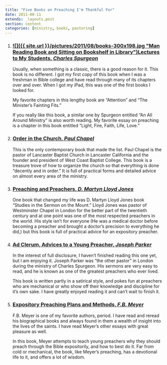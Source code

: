 ```yaml
---
title: "Five Books on Preaching I'm Thankful For"
date: 2011-08-11
extends: _layouts.post
section: content
categories: [ministry, books, pastoring]
---
```


1.  ### [![]({{ site.url }}/pictures/2011/08/books-300x198.jpg "Man Reading Book and Sitting on Bookshelf in Library")](http://ryan-hayden.com/wp-content/uploads/2011/08/books.jpg)[Lectures to My Students, _Charles Spurgeon_](http://www.amazon.com/Lectures-My-Students-C-Spurgeon/dp/1598565176/ref=sr_1_1?ie=UTF8&qid=1313089085&sr=8-1 "Amazon link")
    
      
    Usually, when something is a classic, there is a good reason for it. This book is no different. I got my first copy of this book when I was a freshman in Bible college and have read through many of its chapters over and over. When I got my iPad, this was one of the first books I looked for.
    
    My favorite chapters in this lengthy book are “Attention” and “The Minister’s Fainting Fits.”
    
    If you really like this book, a similar one by Spurgeon entitled “An All Around Ministry” is also worth reading. My favorite essay on preaching is a chapter in this book entitled “Light, Fire, Faith, Life, Love.”
    

3.  ### [Order in the Church, _Paul Chapel_](http://www.amazon.com/Order-Church-Manual-Ministries/dp/0965285936/ref=sr_1_1?s=books&ie=UTF8&qid=1313089125&sr=1-1 "amazon link")
    
      
    This is the only contemporary book that made the list. Paul Chapel is the pastor of Lancaster Baptist Church in Lancaster California and the founder and president of West Coast Baptist College. This book is a treasure trove of how to organize the church so that everything is done “decently and in order.” It is full of practical forms and detailed advice on almost every area of the ministry.

5.  ### [Preaching and Preachers, _D. Martyn Lloyd Jones_](http://www.amazon.com/Preaching-Preachers-D-Martyn-Lloyd-Jones/dp/0310278708/ref=sr_1_1?s=books&ie=UTF8&qid=1313089163&sr=1-1 "amazon link")
    
      
    One book that changed my life was D. Martyn Lloyd Jones book “Studies in the Sermon on the Mount.” Lloyd Jones was pastor of Westminster Chapel in London for the better part of the twentieth century and at one point was one of the most respected preachers in the world. His style isn’t for everyone (He was a medical doctor before becoming a preacher and brought a doctor’s precision to everything he did,) but this book is full of practical advice for an expository preacher.

7.  ### [Ad Clerum, Advices to a Young Preacher, _Joseph Parker_](http://www.amazon.com/Ad-Clerum-Advices-Young-Preacher/dp/1459026470/ref=sr_1_1?s=books&ie=UTF8&qid=1313089197&sr=1-1 "amazon link")
    
      
    In the interest of full disclosure, I haven’t finished reading this one yet, but I am enjoying it. Joseph Parker was “the other pastor” in London during the ministry of Charles Spurgeon. His sermons are very easy to read, and he is known as one of the greatest preachers who ever lived.
    
    This book is written partly in a satirical style, and pokes fun at preachers who are mechanical or who show off their knowledge and discipline for it’s own sake. I have greatly enjoyed reading it and can’t wait to finish it.
    

9.  ### [Expository Preaching Plans and Methods, _F.B. Meyer_](http://www.amazon.com/Expository-preaching-plans-methods-Meyer/dp/B004S9CV2E/ref=sr_1_1?s=books&ie=UTF8&qid=1313089242&sr=1-1 "amazon link")
    
      
    F.B. Meyer is one of my favorite authors, period. I have read and reread his biographical books and always found in them a wealth of insight into the lives of the saints. I have read Meyer’s other essays with great pleasure as well.
    
    In this book, Meyer attempts to teach young preachers why they should preach through the Bible expositorily, and how to best do it. Far from cold or mechanical, the book, like Meyer’s preaching, has a devotional life to it, and offers a lot of wisdom.